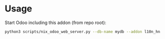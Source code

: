 # Usage

Start Odoo including this addon (from repo root):

```bash
python3 scripts/nix_odoo_web_server.py --db-name mydb --addon l10n_hn
```
